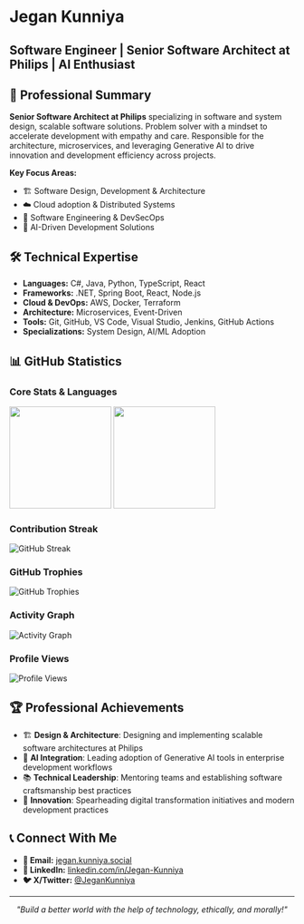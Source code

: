 # Jegan Kunniya
## Software Engineer | Senior Software Architect at Philips | AI Enthusiast

## 🚀 Professional Summary

**Senior Software Architect at Philips** specializing in software and system design, scalable software solutions. Problem solver with a mindset to accelerate development with empathy and care. Responsible for the architecture, microservices, and leveraging Generative AI to drive innovation and development efficiency across projects.

**Key Focus Areas:**
- 🏗️ Software Design, Development & Architecture
- ☁️ Cloud adoption & Distributed Systems
- 🔧 Software Engineering & DevSecOps
- 🤖 AI-Driven Development Solutions

## 🛠️ Technical Expertise

- **Languages:** C#, Java, Python, TypeScript, React
- **Frameworks:** .NET, Spring Boot, React, Node.js
- **Cloud & DevOps:** AWS, Docker, Terraform
- **Architecture:** Microservices, Event-Driven
- **Tools:** Git, GitHub, VS Code, Visual Studio, Jenkins, GitHub Actions
- **Specializations:** System Design, AI/ML Adoption

## 📊 GitHub Statistics

### Core Stats & Languages
<div align="left">
  <img height="180em" src="https://github-readme-stats.vercel.app/api?username=Jegan-Kunniya&show_icons=true&theme=tokyonight&include_all_commits=true&count_private=true&hide_border=true"/>
  <img height="180em" src="https://github-readme-stats.vercel.app/api/top-langs/?username=Jegan-Kunniya&layout=compact&langs_count=8&theme=tokyonight&hide_border=true"/>
</div>

### Contribution Streak
<div align="left">
  <img src="https://github-readme-streak-stats.herokuapp.com/?user=Jegan-Kunniya&theme=tokyonight&hide_border=true" alt="GitHub Streak"/>
</div>

### GitHub Trophies
<div align="left">
  <img src="https://github-profile-trophy.vercel.app/?username=Jegan-Kunniya&theme=tokyonight&no-frame=true&no-bg=true&margin-w=4" alt="GitHub Trophies"/>
</div>

### Activity Graph
<div align="left">
  <img src="https://github-readme-activity-graph.vercel.app/graph?username=Jegan-Kunniya&theme=tokyo-night&hide_border=true" alt="Activity Graph"/>
</div>

### Profile Views
<div align="left">
  <img src="https://komarev.com/ghpvc/?username=Jegan-Kunniya&label=Profile%20views&color=0e75b6&style=flat" alt="Profile Views"/>
</div>

<!--
## 🎯 Featured Projects

<div align="center">

[![My Backstage App](https://github-readme-stats.vercel.app/api/pin/?username=Jegan-Kunniya&repo=my-backstage-app&theme=tokyonight&hide_border=true)](https://github.com/Jegan-Kunniya/my-backstage-app)
[![Knowledge Repository](https://github-readme-stats.vercel.app/api/pin/?username=Jegan-Kunniya&repo=Knowledge&theme=tokyonight&hide_border=true)](https://github.com/Jegan-Kunniya/Knowledge)

[![Ecommerce Platform](https://github-readme-stats.vercel.app/api/pin/?username=Jegan-Kunniya&repo=ecommerce&theme=tokyonight&hide_border=true)](https://github.com/Jegan-Kunniya/ecommerce)
[![Security Experiments](https://github-readme-stats.vercel.app/api/pin/?username=Jegan-Kunniya&repo=GHAS-Experiments&theme=tokyonight&hide_border=true)](https://github.com/Jegan-Kunniya/GHAS-Experiments)

</div>

---
-->
## 🏆 Professional Achievements

- 🏗️ **Design & Architecture**: Designing and implementing scalable software architectures at Philips
- 🤖 **AI Integration**: Leading adoption of Generative AI tools in enterprise development workflows
- 📚 **Technical Leadership**: Mentoring teams and establishing software craftsmanship best practices
- 🚀 **Innovation**: Spearheading digital transformation initiatives and modern development practices


## 📞 Connect With Me

- **📧 Email:** [jegan.kunniya.social](mailto:jegan.kunniya.social@gmail.com)
- **💼 LinkedIn:** [linkedin.com/in/Jegan-Kunniya](https://linkedin.com/in/Jegan-Kunniya-19616a20)
- **🐦 X/Twitter:** [@JeganKunniya](https://x.com/JeganKunniya)

---

<div align="center">
  <i>"Build a better world with the help of technology, ethically, and morally!"</i>
</div>
